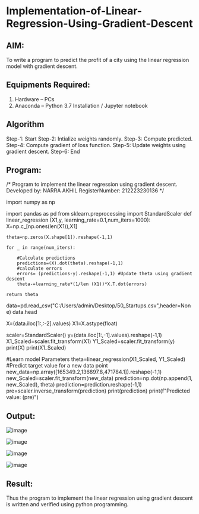 # Implementation-of-Linear-Regression-Using-Gradient-Descent

## AIM:
To write a program to predict the profit of a city using the linear regression model with gradient descent.

## Equipments Required:
1. Hardware – PCs
2. Anaconda – Python 3.7 Installation / Jupyter notebook

## Algorithm
Step-1: Start
Step-2: Intialize weights randomly. 
Step-3: Compute predicted. 
Step-4: Compute gradient of loss function.
Step-5: Update weights using gradient descent.
Step-6: End
## Program:

/*
Program to implement the linear regression using gradient descent.
Developed by: NARRA AKHIL
RegisterNumber: 212223230136
*/


import numpy as np

import pandas as pd 
from sklearn.preprocessing import StandardScaler 
def linear_regression (X1,y, learning_rate=0.1,num_iters=1000):
    X=np.c_[np.ones(len(X1)),X1]

    theta=np.zeros(X.shape[1]).reshape(-1,1)

    for _ in range(num_iters):

        #Calculate predictions 
        predictions=(X).dot(theta).reshape(-1,1)
        #calculate errors
        errors= (predictions-y).reshape(-1,1) #Update theta using gradient descent
        theta-=learning_rate*(1/len (X1))*X.T.dot(errors)

    return theta

data=pd.read_csv("C:/Users/admin/Desktop/50_Startups.csv",header=None)
data.head

X=(data.iloc[1:,:-2].values)
X1=X.astype(float)

scaler=StandardScaler()
y=(data.iloc[1:,-1].values).reshape(-1,1)
X1_Scaled=scaler.fit_transform(X1)
Y1_Scaled=scaler.fit_transform(y)
print(X)
print(X1_Scaled)

#Learn model Parameters
theta=linear_regression(X1_Scaled, Y1_Scaled)
#Predict target value for a new data point
new_data=np.array([165349.2,136897.8,471784.1]).reshape(-1,1)
new_Scaled=scaler.fit_transform(new_data)
prediction=np.dot(np.append(1, new_Scaled), theta)
prediction=prediction.reshape(-1,1)
pre=scaler.inverse_transform(prediction)
print(prediction)
print(f"Predicted value: (pre)")


## Output:
![image](https://github.com/user-attachments/assets/79fd109e-b98a-40c5-9952-6abb8e6d8ca2)

![image](https://github.com/user-attachments/assets/f284c504-1d58-41e9-a51a-e683a925deae)

![image](https://github.com/user-attachments/assets/42c318bb-fc6d-4098-a2d9-561a21e2f011)

![image](https://github.com/user-attachments/assets/c6e5e7ef-2111-4f52-af63-6470b5c533f8)


## Result:
Thus the program to implement the linear regression using gradient descent is written and verified using python programming.
